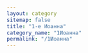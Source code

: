 ```yaml
---
layout: category
sitemap: false
title: "1-е Иоанна"
category_name: "1Иоанна"
permalink: "/1Иоанна"
---
```

